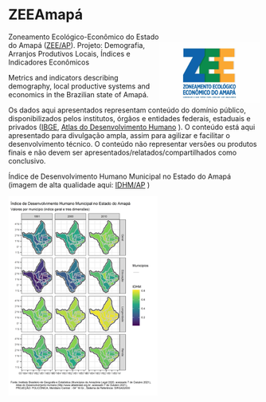 # ZEEAmapá
<img align="right" src="images/ZEE_AP_logo.jpg" alt="logo" width="200" style="margin-top: 20px">

Zoneamento Ecológico-Econômico do Estado do Amapá ([ZEE/AP](http://www.zee.ap.gov.br/)). Projeto: Demografia, Arranjos Produtivos Locais, Índices e Indicadores Econômicos

Metrics and indicators describing demography, local productive systems and economics in the Brazilian state of Amapá.

Os dados aqui apresentados representam conteúdo do domínio público, disponibilizados pelos institutos, órgãos e entidades federais, estaduais e privados ([IBGE](https://www.ibge.gov.br/),  [Atlas do Desenvolvimento Humano](http://www.atlasbrasil.org.br) ). O conteúdo está aqui apresentado para divulgação ampla,  assim para agilizar e facilitar o desenvolvimento técnico. O conteúdo não representar versões ou produtos  finais e não devem ser apresentados/relatados/compartilhados como conclusivo. 

Índice de Desenvolvimento Humano Municipal no Estado do Amapá
(imagem de alta qualidade aqui: [IDHM/AP](https://github.com/darrennorris/ZEEAmapa/blob/main/images/AP_mapa_IDHM.tif) )

<img src="images/AP_mapa_IDHM.png" alt="IDHM" width="300" height="400">
